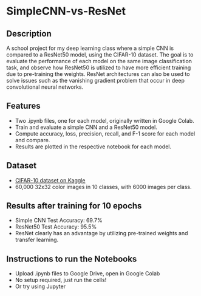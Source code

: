 # SimpleCNN-vs-ResNet

## Description
A school project for my deep learning class where a simple CNN is compared to a ResNet50 model, using the CIFAR-10 dataset. The goal is to evaluate the performance of each model on the same image classification task, and observe how ResNet50 is utilized to have more efficient training due to pre-training the weights. ResNet architectures can also be used to solve issues such as the vanishing gradient problem that occur in deep convolutional neural networks.

## Features
- Two .ipynb files, one for each model, originally written in Google Colab. 
- Train and evaluate a simple CNN and a ResNet50 model.
- Compute accuracy, loss, precision, recall, and F-1 score for each model and compare.
- Results are plotted in the respective notebook for each model. 

## Dataset
- [CIFAR-10 dataset on Kaggle](https://www.cs.toronto.edu/~kriz/cifar.html)
- 60,000 32x32 color images in 10 classes, with 6000 images per class.

## Results after training for 10 epochs
- Simple CNN Test Accuracy: 69.7%
- ResNet50 Test Accuracy: 95.5%
- ResNet clearly has an advantage by utilizing pre-trained weights and transfer learning. 

## Instructions to run the Notebooks
- Upload .ipynb files to Google Drive, open in Google Colab
- No setup required, just run the cells!
- Or try using Jupyter
